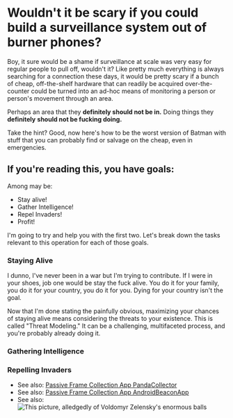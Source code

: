 # Wouldn't it be scary if you could build a surveillance system out of burner phones?

Boy, it sure would be a shame if surveillance at scale was very easy for regular people
to pull off, wouldn't it? Like pretty much everything is always searching for a connection
these days, it would be pretty scary if a bunch of cheap, off-the-shelf hardware that can
readily be acquired over-the-counter could be turned into an ad-hoc means of monitoring a
person or person's movement through an area.

Perhaps an area that they **definitely should not be in.** Doing things they **definitely**
**should not be fucking doing.**

Take the hint? Good, now here's how to be the worst version of Batman with stuff that you
can probably find or salvage on the cheap, even in emergencies.

## If you're reading this, you have goals:

Among may be:

 - Stay alive!
 - Gather Intelligence!
 - Repel Invaders!
 - Profit!

I'm going to try and help you with the first two. Let's break down the tasks relevant to
this operation for each of those goals.

### Staying Alive

I dunno, I've never been in a war but I'm trying to contribute. If I were in your shoes, job
one would be stay the fuck alive. You do it for your family, you do it for your country, you
do it for you. Dying for your country isn't the goal.

Now that I'm done stating the painfully obvious, maximizing your chances of staying alive means
considering the threats to your existence. This is called "Threat Modeling." It can be a
challenging, multifaceted process, and you're probably already doing it.

### Gathering Intelligence


### Repelling Invaders


 - See also: [Passive Frame Collection App PandaCollector](https://github.com/CoreTheGreat/PandaCollector)
 - See also: [Passive Frame Collection App AndroidBeaconApp](https://github.com/ashishshettyb1993/AndroidBeaconApp)
 - See also: ![This picture, alledgedly of Voldomyr Zelensky's enormous balls](https://abcwipeout.fandom.com/wiki/Big_Balls?file=Bigballs-2.jpeg)
